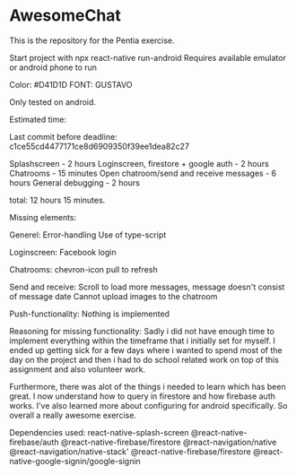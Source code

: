 # AwesomeChat

This is the repository for the Pentia exercise.

Start project with npx react-native run-android
Requires available emulator or android phone to run

Color: #D41D1D
FONT: GUSTAVO

Only tested on android.

Estimated time: 

Last commit before deadline: c1ce55cd4477171ce8d6909350f39ee1dea82c27 

Splashscreen - 2 hours
Loginscreen, firestore + google auth - 2 hours
Chatrooms - 15 minutes
Open chatroom/send and receive messages - 6 hours
General debugging - 2 hours

total: 12 hours 15 minutes.

Missing elements:

Generel:
Error-handling
Use of type-script

Loginscreen:
Facebook login

Chatrooms:
chevron-icon
pull to refresh

Send and receive:
Scroll to load more messages,
message doesn't consist of message date
Cannot upload images to the chatroom

Push-functionality:
Nothing is implemented

Reasoning for missing functionality:
Sadly i did not have enough time to implement everything within the timeframe that i initially set for myself. I ended up getting sick for a few days where i wanted to spend most of the day on the project and then i had to do school related work on top of this assignment and also volunteer work.

Furthermore, there was alot of the things i needed to learn which has been great. I now understand how to query in firestore and how firebase auth works. I've also learned more about configuring for android specifically. So overall a really awesome exercise.

Dependencies used:
react-native-splash-screen
@react-native-firebase/auth
@react-native-firebase/firestore
@react-navigation/native
@react-navigation/native-stack'
@react-native-firebase/firestore
@react-native-google-signin/google-signin
